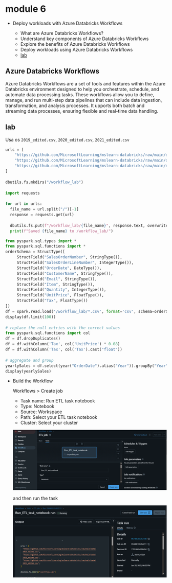 # module 6

* Deploy workloads with Azure Databricks Workflows

  * What are Azure Databricks Workflows?
  * Understand key components of Azure Databricks Workflows
  * Explore the benefits of Azure Databricks Workflows
  * Deploy workloads using Azure Databricks Workflows
  * [lab](https://microsoftlearning.github.io/mslearn-databricks/Instructions/Exercises/LA-06-Build-workflow.html)

## Azure Databricks Workflows

Azure Databricks Workflows are a set of tools and features within the Azure Databricks environment designed to help you orchestrate, schedule, and automate data processing tasks. These workflows allow you to define, manage, and run multi-step data pipelines that can include data ingestion, transformation, and analysis processes. It upports both batch and streaming data processes, ensuring flexible and real-time data handling.

## lab

Usa os `2019_edited.csv`, `2020_edited.csv`, `2021_edited.csv`

```python
urls = [
    "https://github.com/MicrosoftLearning/mslearn-databricks/raw/main/data/2019_edited.csv",
    "https://github.com/MicrosoftLearning/mslearn-databricks/raw/main/data/2020_edited.csv",
    "https://github.com/MicrosoftLearning/mslearn-databricks/raw/main/data/2021_edited.csv",
]

dbutils.fs.mkdirs("/workflow_lab")

import requests

for url in urls:
  file_name = url.split("/")[-1]
  response = requests.get(url)
  
  dbutils.fs.put(f"/workflow_lab/{file_name}", response.text, overwrite=True)
  print(f"Saved {file_name} to /workflow_lab/")
```

```python
from pyspark.sql.types import *
from pyspark.sql.functions import *
orderSchema = StructType([
     StructField("SalesOrderNumber", StringType()),
     StructField("SalesOrderLineNumber", IntegerType()),
     StructField("OrderDate", DateType()),
     StructField("CustomerName", StringType()),
     StructField("Email", StringType()),
     StructField("Item", StringType()),
     StructField("Quantity", IntegerType()),
     StructField("UnitPrice", FloatType()),
     StructField("Tax", FloatType())
])
df = spark.read.load('/workflow_lab/*.csv', format='csv', schema=orderSchema)
display(df.limit(100))

# replace the null entries with the correct values
from pyspark.sql.functions import col
df = df.dropDuplicates()
df = df.withColumn('Tax', col('UnitPrice') * 0.08)
df = df.withColumn('Tax', col('Tax').cast("float"))

# aggregate and group
yearlySales = df.select(year("OrderDate").alias("Year")).groupBy("Year").count().orderBy("Year")
display(yearlySales)
```

* Build the Workflow

  Workflows > Create job

  * Task name: Run ETL task notebook
  * Type: Notebook
  * Source: Workspace
  * Path: Select your ETL task notebook
  * Cluster: Select your cluster

  ![a](img/2025-01-20-18-01-06.png)

  and then run the task

  ![a](img/2025-01-20-18-02-55.png)
